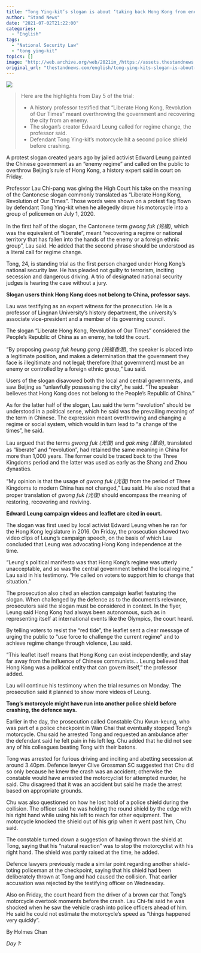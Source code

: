 ```yaml
---
title: "Tong Ying-kit’s slogan is about ‘taking back Hong Kong from enemy’, professor tells court"
author: "Stand News"
date: "2021-07-02T21:22:00"
categories:
  - "English"
tags:
  - "National Security Law"
  - "tong ying-kit"
topics: []
image: "http://web.archive.org/web/2021im_/https://assets.thestandnews.com/media/photos/gdsfdfhg.png"
original_url: "thestandnews.com/english/tong-ying-kits-slogan-is-about-taking-back-hong-kong-from-enemy-professor-tells-court"
---
```

![](http://web.archive.org/web/2021im_/https://assets.thestandnews.com/media/photos/gdsfdfhg.png)

> Here are the highlights from Day 5 of the trial:
> 
> *   A history professor testified that “Liberate Hong Kong, Revolution of Our Times” meant overthrowing the government and recovering the city from an enemy.
> *   The slogan’s creator Edward Leung called for regime change, the professor said.
> *   Defendant Tong Ying-kit’s motorcycle hit a second police shield before crashing.

A protest slogan created years ago by jailed activist Edward Leung painted the Chinese government as an “enemy regime” and called on the public to overthrow Beijing’s rule of Hong Kong, a history expert said in court on Friday.

Professor Lau Chi-pang was giving the High Court his take on the meaning of the Cantonese slogan commonly translated as “Liberate Hong Kong, Revolution of Our Times”. Those words were shown on a protest flag flown by defendant Tong Ying-kit when he allegedly drove his motorcycle into a group of policemen on July 1, 2020.

In the first half of the slogan, the Cantonese term _gwong fuk (光復)_, which was the equivalent of “liberate”, meant “recovering a regime or national territory that has fallen into the hands of the enemy or a foreign ethnic group”, Lau said. He added that the second phrase should be understood as a literal call for regime change.

Tong, 24, is standing trial as the first person charged under Hong Kong’s national security law. He has pleaded not guilty to terrorism, inciting secession and dangerous driving. A trio of designated national security judges is hearing the case without a jury.

**Slogan users think Hong Kong does not belong to China, professor says.**

Lau was testifying as an expert witness for the prosecution. He is a professor of Lingnan University’s history department, the university’s associate vice-president and a member of its governing council.

The slogan “Liberate Hong Kong, Revolution of Our Times” considered the People’s Republic of China as an enemy, he told the court.

“By proposing _gwong fuk heung gong (光復香港)_, the speaker is placed into a legitimate position, and makes a determination that the government they face is illegitimate and not legal; therefore \[that government\] must be an enemy or controlled by a foreign ethnic group,” Lau said.

Users of the slogan disavowed both the local and central governments, and saw Beijing as “unlawfully possessing the city”, he said. “The speaker believes that Hong Kong does not belong to the People’s Republic of China.”

As for the latter half of the slogan, Lau said the term “revolution” should be understood in a political sense, which he said was the prevailing meaning of the term in Chinese. The expression meant overthrowing and changing a regime or social system, which would in turn lead to “a change of the times”, he said.

Lau argued that the terms _gwong fuk (光復)_ and _gak ming (革命)_, translated as “liberate” and “revolution”, had retained the same meaning in China for more than 1,000 years. The former could be traced back to the Three Kingdoms period and the latter was used as early as the Shang and Zhou dynasties.

“My opinion is that the usage of _gwong fuk (光復)_ from the period of Three Kingdoms to modern China has not changed,” Lau said. He also noted that a proper translation of _gwong fuk (光復)_ should encompass the meaning of restoring, recovering and reviving.

**Edward Leung campaign videos and leaflet are cited in court.**

The slogan was first used by local activist Edward Leung when he ran for the Hong Kong legislature in 2016. On Friday, the prosecution showed two video clips of Leung’s campaign speech, on the basis of which Lau concluded that Leung was advocating Hong Kong independence at the time.

“Leung's political manifesto was that Hong Kong’s regime was utterly unacceptable, and so was the central government behind the local regime,” Lau said in his testimony. “He called on voters to support him to change that situation.”

The prosecution also cited an election campaign leaflet featuring the slogan. When challenged by the defence as to the document’s relevance, prosecutors said the slogan must be considered in context. In the flyer, Leung said Hong Kong had always been autonomous, such as in representing itself at international events like the Olympics, the court heard.

By telling voters to resist the “red tide”, the leaflet sent a clear message of urging the public to “use force to challenge the current regime” and to achieve regime change through violence, Lau said. 

“This leaflet itself means that Hong Kong can exist independently, and stay far away from the influence of Chinese communists… Leung believed that Hong Kong was a political entity that can govern itself,” the professor added.

Lau will continue his testimony when the trial resumes on Monday. The prosecution said it planned to show more videos of Leung.

**Tong’s motorcycle might have run into another police shield before crashing, the defence says.**

Earlier in the day, the prosecution called Constable Chu Kwun-keung, who was part of a police checkpoint in Wan Chai that eventually stopped Tong’s motorcycle. Chu said he arrested Tong and requested an ambulance after the defendant said he felt pain in his left leg. Chu added that he did not see any of his colleagues beating Tong with their batons.

Tong was arrested for furious driving and inciting and abetting secession at around 3.40pm. Defence lawyer Clive Grossman SC suggested that Chu did so only because he knew the crash was an accident; otherwise the constable would have arrested the motorcyclist for attempted murder, he said. Chu disagreed that it was an accident but said he made the arrest based on appropriate grounds.

Chu was also questioned on how he lost hold of a police shield during the collision. The officer said he was holding the round shield by the edge with his right hand while using his left to reach for other equipment. The motorcycle knocked the shield out of his grip when it went past him, Chu said.

The constable turned down a suggestion of having thrown the shield at Tong, saying that his “natural reaction” was to stop the motorcyclist with his right hand. The shield was partly raised at the time, he added.

Defence lawyers previously made a similar point regarding another shield-toting policeman at the checkpoint, saying that his shield had been deliberately thrown at Tong and had caused the collision. That earlier accusation was rejected by the testifying officer on Wednesday.

Also on Friday, the court heard from the driver of a brown car that Tong’s motorcycle overtook moments before the crash. Lau Chi-fai said he was shocked when he saw the vehicle crash into police officers ahead of him. He said he could not estimate the motorcycle’s speed as “things happened very quickly”.

By Holmes Chan

_Day 1:_[](../../english/hong-kong-s-first-national-security-suspect-tong-ying-kit-goes-on-trial")